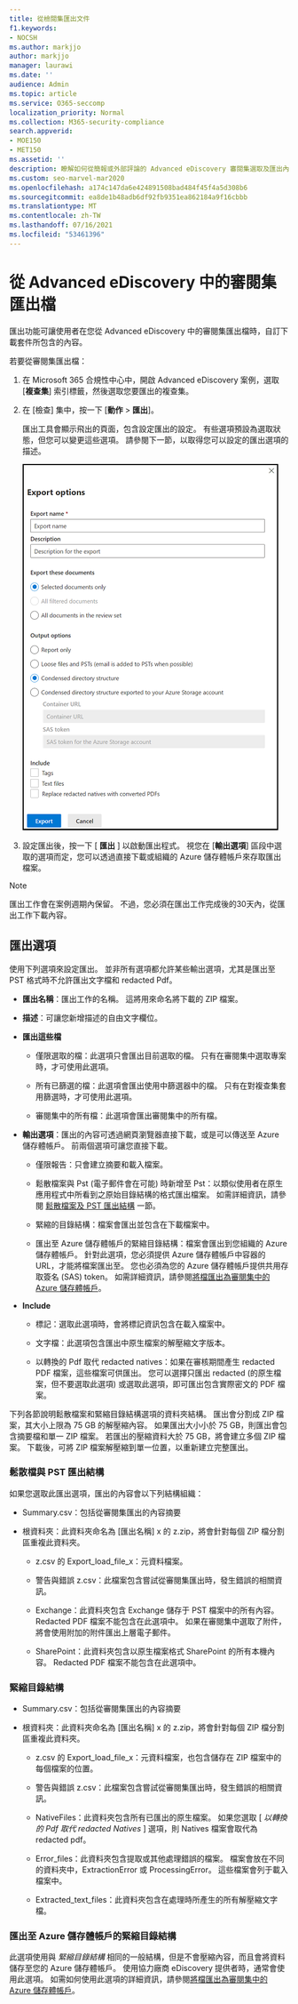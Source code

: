 ```yaml
---
title: 從檢閱集匯出文件
f1.keywords:
- NOCSH
ms.author: markjjo
author: markjjo
manager: laurawi
ms.date: ''
audience: Admin
ms.topic: article
ms.service: O365-seccomp
localization_priority: Normal
ms.collection: M365-security-compliance
search.appverid:
- MOE150
- MET150
ms.assetid: ''
description: 瞭解如何從簡報或外部評論的 Advanced eDiscovery 審閱集選取及匯出內容。
ms.custom: seo-marvel-mar2020
ms.openlocfilehash: a174c147da6e424891508bad484f45f4a5d308b6
ms.sourcegitcommit: ea8de1b48adb6df92fb9351ea862184a9f16cbbb
ms.translationtype: MT
ms.contentlocale: zh-TW
ms.lasthandoff: 07/16/2021
ms.locfileid: "53461396"
---
```

# <a name="export-documents-from-a-review-set-in-advanced-ediscovery"></a>從 Advanced eDiscovery 中的審閱集匯出檔

匯出功能可讓使用者在您從 Advanced eDiscovery 中的審閱集匯出檔時，自訂下載套件所包含的內容。

若要從審閱集匯出檔：

1. 在 Microsoft 365 合規性中心中，開啟 Advanced eDiscovery 案例，選取 [**複查集**] 索引標籤，然後選取您要匯出的複查集。

2. 在 [檢查] 集中，按一下 [**動作**  >  **匯出**]。

   匯出工具會顯示飛出的頁面，包含設定匯出的設定。 有些選項預設為選取狀態，但您可以變更這些選項。 請參閱下一節，以取得您可以設定的匯出選項的描述。

   ![從審閱集匯出專案的設定選項](../media/bcfc72c7-4a01-4697-9e16-2965b7f04fdb.png)

3. 設定匯出後，按一下 [ **匯出** ] 以啟動匯出程式。 視您在 [**輸出選項**] 區段中選取的選項而定，您可以透過直接下載或組織的 Azure 儲存體帳戶來存取匯出檔案。

> [!NOTE]
> 匯出工作會在案例週期內保留。 不過，您必須在匯出工作完成後的30天內，從匯出工作下載內容。

## <a name="export-options"></a>匯出選項

使用下列選項來設定匯出。 並非所有選項都允許某些輸出選項，尤其是匯出至 PST 格式時不允許匯出文字檔和 redacted Pdf。

- **匯出名稱**：匯出工作的名稱。 這將用來命名將下載的 ZIP 檔案。

- **描述**：可讓您新增描述的自由文字欄位。

- **匯出這些檔**

  - 僅限選取的檔：此選項只會匯出目前選取的檔。 只有在審閱集中選取專案時，才可使用此選項。
  
  - 所有已篩選的檔：此選項會匯出使用中篩選器中的檔。 只有在對複查集套用篩選時，才可使用此選項。
  
  - 審閱集中的所有檔：此選項會匯出審閱集中的所有檔。

- **輸出選項**：匯出的內容可透過網頁瀏覽器直接下載，或是可以傳送至 Azure 儲存體帳戶。 前兩個選項可讓您直接下載。
  
  - 僅限報告：只會建立摘要和載入檔案。
  
  - 鬆散檔案與 Pst (電子郵件會在可能) 時新增至 Pst：以類似使用者在原生應用程式中所看到之原始目錄結構的格式匯出檔案。  如需詳細資訊，請參閱 [鬆散檔案及 PST 匯出結構](#loose-files-and-pst-export-structure) 一節。
  
  - 緊縮的目錄結構：檔案會匯出並包含在下載檔案中。
  
  - 匯出至 Azure 儲存體帳戶的緊縮目錄結構：檔案會匯出到您組織的 Azure 儲存體帳戶。 針對此選項，您必須提供 Azure 儲存體帳戶中容器的 URL，才能將檔案匯出至。 您也必須為您的 Azure 儲存體帳戶提供共用存取簽名 (SAS) token。 如需詳細資訊，請參閱[將檔匯出為審閱集中的 Azure 儲存體帳戶](download-export-jobs.md)。

- **Include**
  
  - 標記：選取此選項時，會將標記資訊包含在載入檔案中。
  
  - 文字檔：此選項包含匯出中原生檔案的解壓縮文字版本。
  
  - 以轉換的 Pdf 取代 redacted natives：如果在審核期間產生 redacted PDF 檔案，這些檔案可供匯出。 您可以選擇只匯出 redacted (的原生檔案，但不要選取此選項) 或選取此選項，即可匯出包含實際密文的 PDF 檔案。

下列各節說明鬆散檔案和緊縮目錄結構選項的資料夾結構。 匯出會分割成 ZIP 檔案，其大小上限為 75 GB 的解壓縮內容。 如果匯出大小小於 75 GB，則匯出會包含摘要檔和單一 ZIP 檔案。 若匯出的壓縮資料大於 75 GB，將會建立多個 ZIP 檔案。 下載後，可將 ZIP 檔案解壓縮到單一位置，以重新建立完整匯出。

### <a name="loose-files-and-pst-export-structure"></a>鬆散檔與 PST 匯出結構

如果您選取此匯出選項，匯出的內容會以下列結構組織：

- Summary.csv：包括從審閱集匯出的內容摘要

- 根資料夾：此資料夾命名為 [匯出名稱] x 的 z.zip，將會針對每個 ZIP 檔分割區重複此資料夾。
  
  - z.csv 的 Export_load_file_x：元資料檔案。
  
  - 警告與錯誤 z.csv：此檔案包含嘗試從審閱集匯出時，發生錯誤的相關資訊。
  
  - Exchange：此資料夾包含 Exchange 儲存于 PST 檔案中的所有內容。 Redacted PDF 檔案不能包含在此選項中。 如果在審閱集中選取了附件，將會使用附加的附件匯出上層電子郵件。
  
  - SharePoint：此資料夾包含以原生檔案格式 SharePoint 的所有本機內容。 Redacted PDF 檔案不能包含在此選項中。

### <a name="condensed-directory-structure"></a>緊縮目錄結構

- Summary.csv：包括從審閱集匯出的內容摘要

- 根資料夾：此資料夾命名為 [匯出名稱] x 的 z.zip，將會針對每個 ZIP 檔分割區重複此資料夾。
  
  - z.csv 的 Export_load_file_x：元資料檔案，也包含儲存在 ZIP 檔案中的每個檔案的位置。
  
  - 警告與錯誤 z.csv：此檔案包含嘗試從審閱集匯出時，發生錯誤的相關資訊。

  - NativeFiles：此資料夾包含所有已匯出的原生檔案。 如果您選取 [ *以轉換的 Pdf 取代 redacted Natives* ] 選項，則 Natives 檔案會取代為 redacted pdf。
  
  - Error_files：此資料夾包含提取或其他處理錯誤的檔案。 檔案會放在不同的資料夾中，ExtractionError 或 ProcessingError。 這些檔案會列于載入檔案中。

  - Extracted_text_files：此資料夾包含在處理時所產生的所有解壓縮文字檔。

### <a name="condensed-directory-structure-exported-to-your-azure-storage-account"></a>匯出至 Azure 儲存體帳戶的緊縮目錄結構

此選項使用與 *緊縮目錄結構* 相同的一般結構，但是不會壓縮內容，而且會將資料儲存至您的 Azure 儲存體帳戶。 使用協力廠商 eDiscovery 提供者時，通常會使用此選項。 如需如何使用此選項的詳細資訊，請參閱[將檔匯出為審閱集中的 Azure 儲存體帳戶](download-export-jobs.md)。

